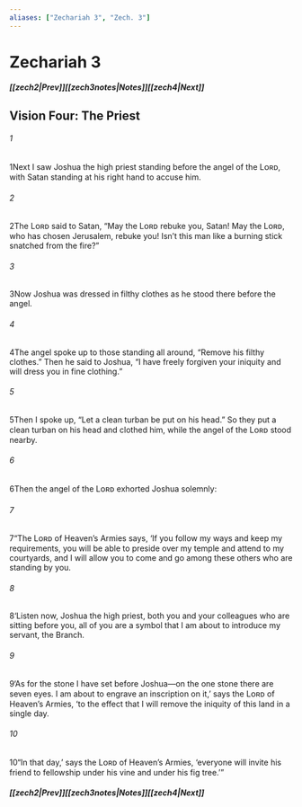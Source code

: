 ```yaml
---
aliases: ["Zechariah 3", "Zech. 3"]
---
```

# Zechariah 3
##### <span class=arrow-left></span>[[zech2|Prev]]<span class=navigation-separator></span>[[zech3notes|Notes]]<span class=navigation-separator></span>[[zech4|Next]]<span class=arrow-right></span>
## Vision Four: The Priest
###### 1
<span class=verse-first>1</span>Next I saw Joshua the high priest standing before the angel of the Lᴏʀᴅ, with Satan standing at his right hand to accuse him.
###### 2
<span class=verse-body>2</span>The Lᴏʀᴅ said to Satan, “May the Lᴏʀᴅ rebuke you, Satan! May the Lᴏʀᴅ, who has chosen Jerusalem, rebuke you! Isn’t this man like a burning stick snatched from the fire?”
###### 3
<span class=verse-body>3</span>Now Joshua was dressed in filthy clothes as he stood there before the angel.
###### 4
<span class=verse-body>4</span>The angel spoke up to those standing all around, “Remove his filthy clothes.” Then he said to Joshua, “I have freely forgiven your iniquity and will dress you in fine clothing.”
###### 5
<span class=verse-body>5</span>Then I spoke up, “Let a clean turban be put on his head.” So they put a clean turban on his head and clothed him, while the angel of the Lᴏʀᴅ stood nearby.
<div class=paragraph-break></div>

###### 6
<span class=verse-first>6</span>Then the angel of the Lᴏʀᴅ exhorted Joshua solemnly:
###### 7
<span class=verse-body>7</span>“The Lᴏʀᴅ of Heaven’s Armies says, ‘If you follow my ways and keep my requirements, you will be able to preside over my temple and attend to my courtyards, and I will allow you to come and go among these others who are standing by you.
###### 8
<span class=verse-body>8</span>‘Listen now, Joshua the high priest, both you and your colleagues who are sitting before you, all of you are a symbol that I am about to introduce my servant, the Branch.
###### 9
<span class=verse-body>9</span>‘As for the stone I have set before Joshua—on the one stone there are seven eyes. I am about to engrave an inscription on it,’ says the Lᴏʀᴅ of Heaven’s Armies, ‘to the effect that I will remove the iniquity of this land in a single day.
###### 10
<span class=verse-body>10</span>“In that day,’ says the Lᴏʀᴅ of Heaven’s Armies, ‘everyone will invite his friend to fellowship under his vine and under his fig tree.’”
##### <span class=arrow-left></span>[[zech2|Prev]]<span class=navigation-separator></span>[[zech3notes|Notes]]<span class=navigation-separator></span>[[zech4|Next]]<span class=arrow-right></span>